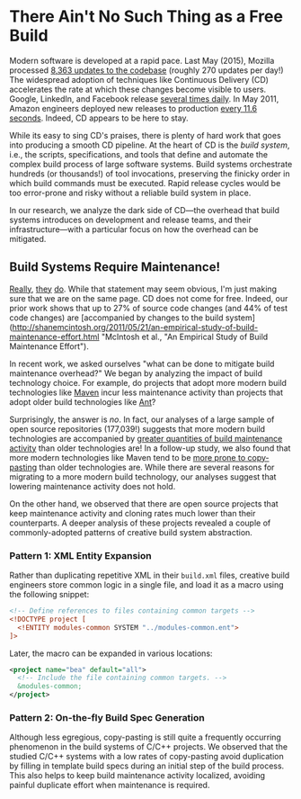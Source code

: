 # There Ain't No Such Thing as a Free Build

Modern software is developed at a rapid pace. Last May (2015), Mozilla processed [8,363 updates to the codebase](http://relengofthenerds.blogspot.ca/2015/06/mozilla-pushes-may-2015.html) (roughly 270 updates per day!) The widespread adoption of techniques like Continuous Delivery (CD) accelerates the rate at which these changes become visible to users. Google, LinkedIn, and Facebook release [several times daily](http://mcis.polymtl.ca/publications/2015/IEEE_SW_RELENG_SI.pdf#page=44 "Adams et al., The Practice and Future of Release Engineering: A Roundtable with Three Release Engineers, IEEE Software"). In May 2011, Amazon engineers deployed new releases to production [every 11.6 seconds](https://www.youtube.com/watch?v=dxk8b9rSKOo&t=9m59s). Indeed, CD appears to be here to stay.

While its easy to sing CD's praises, there is plenty of hard work that goes into producing a smooth CD pipeline.
At the heart of CD is the *build system*, i.e., the scripts, specifications, and tools that define and automate the complex build process of large software systems. Build systems orchestrate hundreds (or thousands!) of tool invocations, preserving the finicky order in which build commands must be executed. Rapid release cycles would be too error-prone and risky without a reliable build system in place.

In our research, we analyze the dark side of CD—the overhead that build systems introduces on development and release teams, and their infrastructure—with a particular focus on how the overhead can be mitigated.

## Build Systems Require Maintenance!

[Really](https://e-reports-ext.llnl.gov/pdf/244668.pdf "Kumfert and Epperly, Software in the DOE: The Hidden Overhead of 'The Build'"), [they](http://people.cs.vt.edu/~jiaoyang/paper/esem11.pdf "Hochstein and Jiao, The cost of the build tax in scientific software") [do](http://hera.ugr.es/doi/16515080.pdf "Robles et al., Beyond source code: The importance of other artifacts in software development (a case study)"). While that statement may seem obvious, I'm just making sure that we are on the same page. CD does not come for free. Indeed, our prior work shows that up to 27% of source code changes (and 44% of test code changes) are [accompanied by changes to the build system](http://shanemcintosh.org/2011/05/21/an-empirical-study-of-build-maintenance-effort.html "McIntosh et al., "An Empirical Study of Build Maintenance Effort").

In recent work, we asked ourselves "what can be done to mitigate build maintenance overhead?" We began by analyzing the impact of build technology choice. For example, do projects that adopt more modern build technologies like [Maven](https://maven.apache.org/) incur less maintenance activity than projects that adopt older build technologies like [Ant](https://ant.apache.org/)?

Surprisingly, the answer is *no*. In fact, our analyses of a large sample of open source repositories (177,039!) suggests that more modern build technologies are accompanied by [greater quantities of build maintenance activity](http://shanemcintosh.org/2014/06/01/a-large-scale-empirical-study-of-the-relationship-between-build-technology-and-build-maintenance.html "McIntosh et al., A Large-Scale Empirical Study of the Relationship between Build Technology Choice and Build Maintenance") than older technologies are! In a follow-up study, we also found that more modern technologies like Maven tend to be [more prone to copy-pasting](http://shanemcintosh.org/2014/05/31/collecting-and-leveraging-a-benchmark-of-build-system-clones-to-aid-in-quality-assessments.html "McIntosh et al., Collecting and Leveraging a Benchmark of Build System Clones to Aid in Quality Assessments") than older technologies are. While there are several reasons for migrating to a more modern build technology, our analyses suggest that lowering maintenance activity does not hold.

On the other hand, we observed that there are open source projects that keep maintenance activity and cloning rates much lower than their counterparts. A deeper analysis of these projects revealed a couple of commonly-adopted patterns of creative build system abstraction.

### Pattern 1: XML Entity Expansion

Rather than duplicating repetitive XML in their `build.xml` files, creative build engineers store common logic in a single file, and load it as a macro using the following snippet:

```xml
<!-- Define references to files containing common targets -->
<!DOCTYPE project [
  <!ENTITY modules-common SYSTEM "../modules-common.ent">
]>
```

Later, the macro can be expanded in various locations:

```xml
<project name="bea" default="all">
  <!-- Include the file containing common targets. -->
  &modules-common;
</project>
```

### Pattern 2: On-the-fly Build Spec Generation

Although less egregious, copy-pasting is still quite a frequently occurring phenomenon in the build systems of C/C++ projects. We observed that the studied C/C++ systems with a low rates of copy-pasting avoid duplication by filling in template build specs during an initial step of the build process. This also helps to keep build maintenance activity localized, avoiding painful duplicate effort when maintenance is required.
